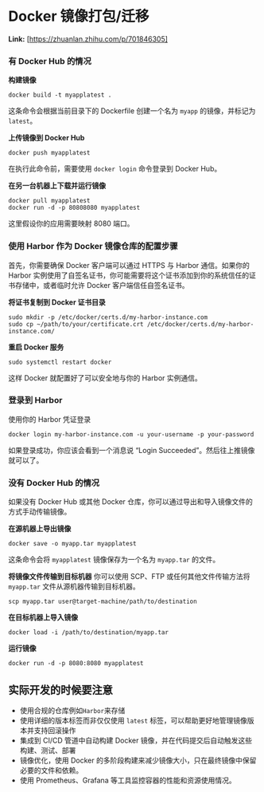# Docker 镜像打包/迁移



 **Link:** [https://zhuanlan.zhihu.com/p/701846305]

### 有 Docker Hub 的情况  

**构建镜像**

```
docker build -t myapplatest .
```

这条命令会根据当前目录下的 Dockerfile 创建一个名为 `myapp` 的镜像，并标记为 `latest`。

**上传镜像到 Docker Hub**

```
docker push myapplatest
```

在执行此命令前，需要使用 `docker login` 命令登录到 Docker Hub。

**在另一台机器上下载并运行镜像**

```
docker pull myapplatest
docker run -d -p 80808080 myapplatest
```

这里假设你的应用需要映射 8080 端口。

### 使用 Harbor 作为 Docker 镜像仓库的配置步骤  

首先，你需要确保 Docker 客户端可以通过 HTTPS 与 Harbor 通信。如果你的 Harbor 实例使用了自签名证书，你可能需要将这个证书添加到你的系统信任的证书存储中，或者临时允许 Docker 客户端信任自签名证书。

**将证书复制到 Docker 证书目录**

```
sudo mkdir -p /etc/docker/certs.d/my-harbor-instance.com
sudo cp ~/path/to/your/certificate.crt /etc/docker/certs.d/my-harbor-instance.com/
```

**重启 Docker 服务**

```
sudo systemctl restart docker
```

这样 Docker 就配置好了可以安全地与你的 Harbor 实例通信。

### 登录到 Harbor  

使用你的 Harbor 凭证登录

```
docker login my-harbor-instance.com -u your-username -p your-password
```

如果登录成功，你应该会看到一个消息说 “Login Succeeded”。然后往上推镜像就可以了。

### 没有 Docker Hub 的情况  

如果没有 Docker Hub 或其他 Docker 仓库，你可以通过导出和导入镜像文件的方式手动传输镜像。

**在源机器上导出镜像**

```
docker save -o myapp.tar myapplatest
```

这条命令会将 `myapplatest` 镜像保存为一个名为 `myapp.tar` 的文件。

**将镜像文件传输到目标机器** 你可以使用 SCP、FTP 或任何其他文件传输方法将 `myapp.tar` 文件从源机器传输到目标机器。

```
scp myapp.tar user@target-machine/path/to/destination
```

**在目标机器上导入镜像**

```
docker load -i /path/to/destination/myapp.tar
```

**运行镜像**

```
docker run -d -p 8080:8080 myapplatest
```
## 实际开发的时候要注意  

* 使用合规的仓库例如`Harbor`来存储
* 使用详细的版本标签而非仅仅使用 `latest` 标签，可以帮助更好地管理镜像版本并支持回滚操作
* 集成到 CI/CD 管道中自动构建 Docker 镜像，并在代码提交后自动触发这些构建、测试、部署
* 镜像优化，使用 Docker 的多阶段构建来减少镜像大小，只在最终镜像中保留必要的文件和依赖。
* 使用 Prometheus、Grafana 等工具监控容器的性能和资源使用情况。
